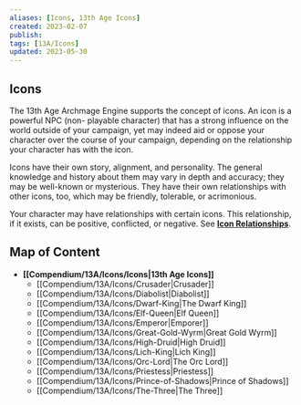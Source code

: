 ```yaml
---
aliases: [Icons, 13th Age Icons]
created: 2023-02-07
publish: 
tags: [13A/Icons]
updated: 2023-05-30
---
```


## Icons

The 13th Age Archmage Engine supports the concept of icons. An icon is a powerful NPC (non- playable character) that has a strong influence on the world outside of your campaign, yet may indeed aid or oppose your character over the course of your campaign, depending on the relationship your character has with the icon.

Icons have their own story, alignment, and personality. The general knowledge and history about them may vary in depth and accuracy; they may be well-known or mysterious. They have their own relationships with other icons, too, which may be friendly, tolerable, or acrimonious.

Your character may have relationships with certain icons. This relationship, if it exists, can be positive, conflicted, or negative. See **[Icon Relationships](Compendium/13A/Character-Rules/Icon-Relationships.md)**.

## Map of Content

- **[[Compendium/13A/Icons/Icons|13th Age Icons]]**
	- [[Compendium/13A/Icons/Crusader|Crusader]]
	- [[Compendium/13A/Icons/Diabolist|Diabolist]]
	- [[Compendium/13A/Icons/Dwarf-King|The Dwarf King]]
	- [[Compendium/13A/Icons/Elf-Queen|Elf Queen]]
	- [[Compendium/13A/Icons/Emperor|Emporer]]
	- [[Compendium/13A/Icons/Great-Gold-Wyrm|Great Gold Wyrm]]
	- [[Compendium/13A/Icons/High-Druid|High Druid]]
	- [[Compendium/13A/Icons/Lich-King|Lich King]]
	- [[Compendium/13A/Icons/Orc-Lord|The Orc Lord]]
	- [[Compendium/13A/Icons/Priestess|Priestess]]
	- [[Compendium/13A/Icons/Prince-of-Shadows|Prince of Shadows]]
	- [[Compendium/13A/Icons/The-Three|The Three]]
